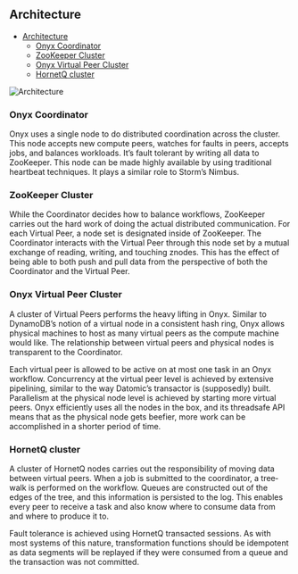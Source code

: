 ## Architecture

<!-- START doctoc generated TOC please keep comment here to allow auto update -->
<!-- DON'T EDIT THIS SECTION, INSTEAD RE-RUN doctoc TO UPDATE -->

- [Architecture](#architecture)
  - [Onyx Coordinator](#onyx-coordinator)
  - [ZooKeeper Cluster](#zookeeper-cluster)
  - [Onyx Virtual Peer Cluster](#onyx-virtual-peer-cluster)
  - [HornetQ cluster](#hornetq-cluster)

<!-- END doctoc generated TOC please keep comment here to allow auto update -->

![Architecture](http://i.imgur.com/ZfNfLb7.png)

### Onyx Coordinator

Onyx uses a single node to do distributed coordination across the cluster. This node accepts new compute peers, watches for faults in peers, accepts jobs, and balances workloads. It’s fault tolerant by writing all data to ZooKeeper. This node can be made highly available by using traditional heartbeat techniques. It plays a similar role to Storm’s Nimbus.

### ZooKeeper Cluster

While the Coordinator decides how to balance workflows, ZooKeeper carries out the hard work of doing the actual distributed communication. For each Virtual Peer, a node set is designated inside of ZooKeeper. The Coordinator interacts with the Virtual Peer through this node set by a mutual exchange of reading, writing, and touching znodes. This has the effect of being able to both push and pull data from the perspective of both the Coordinator and the Virtual Peer.

### Onyx Virtual Peer Cluster

A cluster of Virtual Peers performs the heavy lifting in Onyx. Similar to DynamoDB’s notion of a virtual node in a consistent hash ring, Onyx allows physical machines to host as many virtual peers as the compute machine would like. The relationship between virtual peers and physical nodes is transparent to the Coordinator.

Each virtual peer is allowed to be active on at most one task in an Onyx workflow. Concurrency at the virtual peer level is achieved by extensive pipelining, similar to the way Datomic’s transactor is (supposedly) built. Parallelism at the physical node level is achieved by starting more virtual peers. Onyx efficiently uses all the nodes in the box, and its thread­safe API means that as the physical node gets beefier, more work can be accomplished in a shorter period of time.

### HornetQ cluster

A cluster of HornetQ nodes carries out the responsibility of moving data between virtual peers. When a job is submitted to the coordinator, a tree­walk is performed on the workflow. Queues are constructed out of the edges of the tree, and this information is persisted to the log. This enables every peer to receive a task and also know where to consume data from and where to produce it to.

Fault tolerance is achieved using HornetQ transacted sessions. As with most systems of this nature, transformation functions should be idempotent as data segments will be replayed if they were consumed from a queue and the transaction was not committed.
